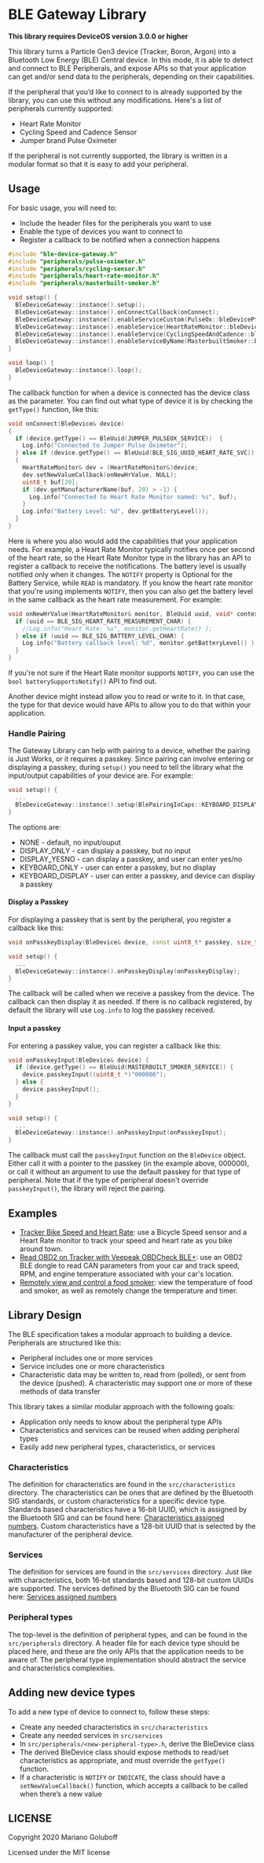 # BLE Gateway Library

__This library requires DeviceOS version 3.0.0 or higher__

This library turns a Particle Gen3 device (Tracker, Boron, Argon) into a Bluetooth Low Energy (BLE) Central device. In this mode, it is able to detect and connect to BLE Peripherals, and expose APIs so that your application can get and/or send data to the peripherals, depending on their capabilities.

If the peripheral that you’d like to connect to is already supported by the library, you can use this without any modifications. Here's a list of peripherals currently supported:
* Heart Rate Monitor
* Cycling Speed and Cadence Sensor
* Jumper brand Pulse Oximeter

If the peripheral is not currently supported, the library is written in a modular format so that it is easy to add your peripheral.

## Usage

For basic usage, you will need to:

* Include the header files for the peripherals you want to use
* Enable the type of devices you want to connect to
* Register a callback to be notified when a connection happens

```c++
#include "ble-device-gateway.h"
#include "peripherals/pulse-oximeter.h"
#include "peripherals/cycling-sensor.h"
#include "peripherals/heart-rate-monitor.h"
#include "peripherals/masterbuilt-smoker.h"

void setup() {
  BleDeviceGateway::instance().setup();
  BleDeviceGateway::instance().onConnectCallback(onConnect);
  BleDeviceGateway::instance().enableServiceCustom(PulseOx::bleDevicePtr, JUMPER_PULSEOX_SERVICE);
  BleDeviceGateway::instance().enableService(HeartRateMonitor::bleDevicePtr, BLE_SIG_UUID_HEART_RATE_SVC);
  BleDeviceGateway::instance().enableService(CyclingSpeedAndCadence::bleDevicePtr ,BLE_SIG_UUID_CYCLING_SPEED_CADENCE_SVC);
  BleDeviceGateway::instance().enableServiceByName(MasterbuiltSmoker::bleDevicePtr ,"Masterbuilt Smoker");
}

void loop() {
  BleDeviceGateway::instance().loop();
}
```

The callback function for when a device is connected has the device class as the parameter. You can find out what type of device it is by checking the `getType()` function, like this:

```c++
void onConnect(BleDevice& device)
{
  if (device.getType() == BleUuid(JUMPER_PULSEOX_SERVICE))  {
    Log.info("Connected to Jumper Pulse Oximeter");
  } else if (device.getType() == BleUuid(BLE_SIG_UUID_HEART_RATE_SVC))
  {
    HeartRateMonitor& dev = (HeartRateMonitor&)device;
    dev.setNewValueCallback(onNewHrValue, NULL);
    uint8_t buf[20];
    if (dev.getManufacturerName(buf, 20) > -1) {
      Log.info("Connected to Heart Rate Monitor named: %s", buf);
    }
    Log.info("Battery Level: %d", dev.getBatteryLevel());
  }
}
```

Here is where you also would add the capabilities that your application needs. For example, a Heart Rate Monitor typically notifies once per second of the heart rate, so the Heart Rate Monitor type in the library has an API to register a callback to receive the notifications. The battery level is usually notified only when it changes. The `NOTIFY` property is Optional for the Battery Service, while `READ` is mandatory. If you know the heart rate monitor that you're using implements `NOTIFY`, then you can also get the battery level in the same callback as the heart rate measurement. For example:

```c++
void onNewHrValue(HeartRateMonitor& monitor, BleUuid uuid, void* context) {
  if (uuid == BLE_SIG_HEART_RATE_MEASUREMENT_CHAR) {
    //Log.info("Heart Rate: %u", monitor.getHeartRate() );
  } else if (uuid == BLE_SIG_BATTERY_LEVEL_CHAR) {
    Log.info("Battery callback level: %d", monitor.getBatteryLevel() );
  } 
}
```

If you're not sure if the Heart Rate monitor supports `NOTIFY`, you can use the `bool batterySupportsNotify()` API to find out.

Another device might instead allow you to read or write to it. In that case, the type for that device would have APIs to allow you to do that within your application.

### Handle Pairing

The Gateway Library can help with pairing to a device, whether the pairing is Just Works, or it requires a passkey. Since pairing can involve entering or displaying a passkey, during `setup()` you need to tell the library what the input/output
capabilities of your device are. For example:

```c++
void setup() {
  ...
  BleDeviceGateway::instance().setup(BlePairingIoCaps::KEYBOARD_DISPLAY);
}
```

The options are:
   *  NONE - default, no input/ouput
   *  DISPLAY_ONLY - can display a passkey, but no input
   *  DISPLAY_YESNO - can display a passkey, and user can enter yes/no
   *  KEYBOARD_ONLY - user can enter a passkey, but no display
   *  KEYBOARD_DISPLAY - user can enter a passkey, and device can display a passkey

#### Display a Passkey

For displaying a passkey that is sent by the peripheral, you register a callback like this:

```c++
void onPasskeyDisplay(BleDevice& device, const uint8_t* passkey, size_t passkeyLen);

void setup() {
  ...
  BleDeviceGateway::instance().onPasskeyDisplay(onPasskeyDisplay);
}
```

The callback will be called when we receive a passkey from the device. The callback can then display it as needed. If there is no callback registered, by default the library will use `Log.info` to log the passkey received.

#### Input a passkey

For entering a passkey value, you can register a callback like this:

```c++
void onPasskeyInput(BleDevice& device) {
  if (device.getType() == BleUuid(MASTERBUILT_SMOKER_SERVICE)) {
    device.passkeyInput((uint8_t *)"000000");
  } else {
    device.passkeyInput();
  }
}

void setup() {
  ...
  BleDeviceGateway::instance().onPasskeyInput(onPasskeyInput);
}
```

The callback must call the `passkeyInput` function on the `BleDevice` object. Either call it with a pointer to the passkey (in the example above, 000000), or call it without an argument to use the default passkey
for that type of peripheral. Note that if the type of peripheral doesn't override `passkeyInput()`, the library will reject the pairing.

## Examples

* [Tracker Bike Speed and Heart Rate](examples/tracker-bike_speed-heartrate): use a Bicycle Speed sensor and a Heart Rate monitor to track your speed and heart rate as you bike around town.
* [Read OBD2 on Tracker with Veepeak OBDCheck BLE+](examples/veepeak): use an OBD2 BLE dongle to read CAN parameters from your car and track speed, RPM, and engine temperature associated with your car's location.
* [Remotely view and control a food smoker](examples/masterbuilt-smoker): view the temperature of food and smoker, as well as remotely change the temperature and timer.

## Library Design

The BLE specification takes a modular approach to building a device. Peripherals are structured like this:

* Peripheral includes one or more services
* Service includes one or more characteristics
* Characteristic data may be written to, read from (polled), or sent from the device (pushed). A characteristic may support one or more of these methods of data transfer

This library takes a similar modular approach with the following goals:

* Application only needs to know about the peripheral type APIs
* Characteristics and services can be reused when adding peripheral types
* Easily add new peripheral types, characteristics, or services

### Characteristics

The definition for characteristics are found in the `src/characteristics` directory. The characteristics can be ones that are defined by the Bluetooth SIG standards, or custom characteristics for a specific device type. Standards based characteristics have a 16-bit UUID, which is assigned by the Bluetooth SIG and can be found here: [Characteristics assigned numbers](https://www.bluetooth.com/specifications/gatt/characteristics/). Custom characteristics have a 128-bit UUID that is selected by the manufacturer of the peripheral device.

### Services

The definition for services are found in the `src/services` directory. Just like with characteristics, both 16-bit standards based and 128-bit custom UUIDs are supported. The services defined by the Bluetooth SIG can be found here: [Services assigned numbers](https://www.bluetooth.com/specifications/gatt/services/)

### Peripheral types

The top-level is the definition of peripheral types, and can be found in the `src/peripherals` directory. A header file for each device type should be placed here, and these are the only APIs that the application needs to be aware of. The peripheral type implementation should abstract the service and characteristics complexities.

## Adding new device types

To add a new type of device to connect to, follow these steps:

* Create any needed characteristics in `src/characteristics`
* Create any needed services in `src/services`
* In `src/peripherals/<new-peripheral-type>.h`, derive the BleDevice class
* The derived BleDevice class should expose methods to read/set characteristics as appropriate, and must override the `getType()` function.
* If a characteristic is `NOTIFY` or `INDICATE`, the class should have a `setNewValueCallback()` function, which accepts a callback to be called when there’s a new value


## LICENSE
Copyright 2020 Mariano Goluboff

Licensed under the MIT license
